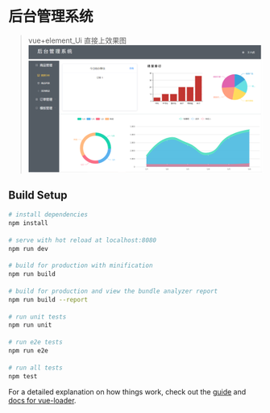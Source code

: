 # 后台管理系统

> vue+element_Ui
直接上效果图
![image](https://github.com/Thomsoning/management_back_end/blob/master/img/%E6%95%B0%E6%8D%AE%E5%88%86%E6%9E%90.PNG)
## Build Setup

``` bash
# install dependencies
npm install

# serve with hot reload at localhost:8080
npm run dev

# build for production with minification
npm run build

# build for production and view the bundle analyzer report
npm run build --report

# run unit tests
npm run unit

# run e2e tests
npm run e2e

# run all tests
npm test
```

For a detailed explanation on how things work, check out the [guide](http://vuejs-templates.github.io/webpack/) and [docs for vue-loader](http://vuejs.github.io/vue-loader).
